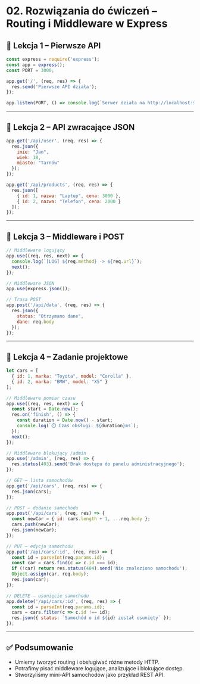 # 02. Rozwiązania do ćwiczeń – Routing i Middleware w Express

## 🔹 Lekcja 1 – Pierwsze API
```js
const express = require('express');
const app = express();
const PORT = 3000;

app.get('/', (req, res) => {
  res.send('Pierwsze API działa');
});

app.listen(PORT, () => console.log(`Serwer działa na http://localhost:${PORT}`));
```

---

## 🔹 Lekcja 2 – API zwracające JSON
```js
app.get('/api/user', (req, res) => {
  res.json({
    imie: "Jan",
    wiek: 18,
    miasto: "Tarnów"
  });
});

app.get('/api/products', (req, res) => {
  res.json([
    { id: 1, nazwa: "Laptop", cena: 3000 },
    { id: 2, nazwa: "Telefon", cena: 2000 }
  ]);
});
```

---

## 🔹 Lekcja 3 – Middleware i POST
```js
// Middleware logujący
app.use((req, res, next) => {
  console.log(`[LOG] ${req.method} -> ${req.url}`);
  next();
});

// Middleware JSON
app.use(express.json());

// Trasa POST
app.post('/api/data', (req, res) => {
  res.json({
    status: "Otrzymano dane",
    dane: req.body
  });
});
```

---

## 🔹 Lekcja 4 – Zadanie projektowe
```js
let cars = [
  { id: 1, marka: "Toyota", model: "Corolla" },
  { id: 2, marka: "BMW", model: "X5" }
];

// Middleware pomiar czasu
app.use((req, res, next) => {
  const start = Date.now();
  res.on('finish', () => {
    const duration = Date.now() - start;
    console.log(`⏱️ Czas obsługi: ${duration}ms`);
  });
  next();
});

// Middleware blokujący /admin
app.use('/admin', (req, res) => {
  res.status(403).send('Brak dostępu do panelu administracyjnego');
});

// GET – lista samochodów
app.get('/api/cars', (req, res) => {
  res.json(cars);
});

// POST – dodanie samochodu
app.post('/api/cars', (req, res) => {
  const newCar = { id: cars.length + 1, ...req.body };
  cars.push(newCar);
  res.json(newCar);
});

// PUT – edycja samochodu
app.put('/api/cars/:id', (req, res) => {
  const id = parseInt(req.params.id);
  const car = cars.find(c => c.id === id);
  if (!car) return res.status(404).send('Nie znaleziono samochodu');
  Object.assign(car, req.body);
  res.json(car);
});

// DELETE – usunięcie samochodu
app.delete('/api/cars/:id', (req, res) => {
  const id = parseInt(req.params.id);
  cars = cars.filter(c => c.id !== id);
  res.json({ status: `Samochód o id ${id} został usunięty` });
});
```

---

## ✅ Podsumowanie
- Umiemy tworzyć routing i obsługiwać różne metody HTTP.  
- Potrafimy pisać middleware logujące, analizujące i blokujące dostęp.  
- Stworzyliśmy mini-API samochodów jako przykład REST API.  
